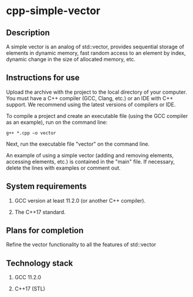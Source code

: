 # cpp-simple-vector

## Description

A simple vector is an analog of std::vector, provides sequential storage of elements in dynamic memory, fast random access to an element by index, dynamic change in the size of allocated memory, etc.

## Instructions for use

Upload the archive with the project to the local directory of your computer. You must have a C++ compiler (GCC, Clang, etc.) or an IDE with C++ support.  We recommend using the latest versions of compilers or IDE. 

To compile a project and create an executable file (using the GCC compiler as an example), run on the command line:
```
g++ *.cpp –o vector
```
Next, run the executable file "vector" on the command line.

An example of using a simple vector (adding and removing elements, accessing elements, etc.) is contained in the "main" file. If necessary, delete the lines with examples or comment out.

## System requirements

1. GCC version at least 11.2.0 (or another C++ compiler).

2. The C++17 standard.

## Plans for completion

Refine the vector functionality to all the features of std::vector

## Technology stack

1. GCC 11.2.0

2. C++17 (STL)